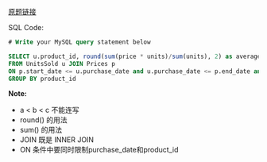 [原题链接](https://leetcode-cn.com/problems/average-selling-price/)

SQL Code:

```sql
# Write your MySQL query statement below

SELECT u.product_id, round(sum(price * units)/sum(units), 2) as average_price
FROM UnitsSold u JOIN Prices p
ON p.start_date <= u.purchase_date and u.purchase_date <= p.end_date and p.product_id = u.product_id
GROUP BY product_id
```

**Note:**

- a < b < c 不能连写
- round() 的用法
- sum() 的用法
- JOIN 既是 INNER JOIN
- ON 条件中要同时限制purchase_date和product_id
